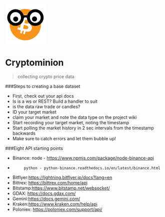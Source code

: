 ![](https://github.com/holyoak/cryptominion/blob/master/src/client/assets/logo.svg)
# Cryptominion

> collecting crypto price data

###Steps to creating a base dataset

- First, check out your api docs
- Is is a ws or REST?  Build a handler to suit
- is the data raw trade or candles?
- ID your target market
- claim your market and note the data type on the project wiki
- Start recording your target market, noting the timestamp
- Start polling the market history in 2 sec intervals from the timestamp backwards
- Make sure to catch errors and let them bubble up!




###Eight API starting points

- Binance: node   - https://www.npmjs.com/package/node-binance-api
-          python - python-binance.readthedocs.io/en/latest/binance.html
- Bitflyer:https://lightning.bitflyer.jp/docs?lang=en
- Bittrex: https://bittrex.com/home/api
- Bitstamp:https://www.bitstamp.net/websocket/
- GDAX: https://docs.gdax.com/
- Gemini:https://docs.gemini.com/
- Kraken:https://www.kraken.com/help/api
- Poloniex: https://poloniex.com/support/api/